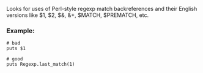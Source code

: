 Looks for uses of Perl-style regexp match
backreferences and their English versions like
$1, $2, $&, &+, $MATCH, $PREMATCH, etc.

### Example:
    # bad
    puts $1

    # good
    puts Regexp.last_match(1)